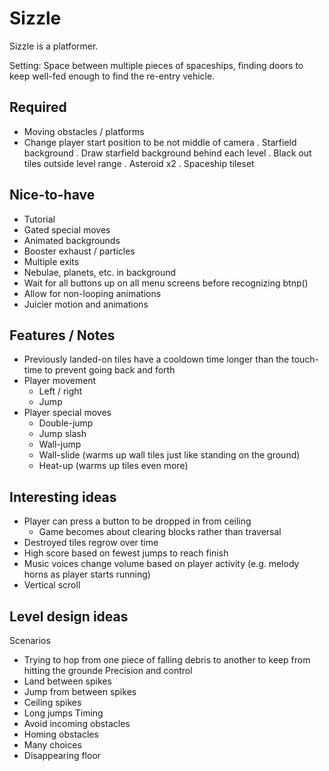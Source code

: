 # Sizzle

Sizzle is a platformer.

Setting: Space between multiple pieces of spaceships, finding doors to keep well-fed enough to find the re-entry vehicle.

## Required
- Moving obstacles / platforms
- Change player start position to be not middle of camera
. Starfield background
. Draw starfield background behind each level
. Black out tiles outside level range
. Asteroid x2
. Spaceship tileset

## Nice-to-have
- Tutorial
- Gated special moves
- Animated backgrounds
- Booster exhaust / particles
- Multiple exits
- Nebulae, planets, etc. in background
- Wait for all buttons up on all menu screens before recognizing btnp()
- Allow for non-looping animations
- Juicier motion and animations

## Features / Notes 
- Previously landed-on tiles have a cooldown time longer than the touch-time to prevent going back and forth
- Player movement
  - Left / right
  - Jump
- Player special moves
  - Double-jump
  - Jump slash
  - Wall-jump
  - Wall-slide (warms up wall tiles just like standing on the ground)
  - Heat-up (warms up tiles even more)

## Interesting ideas
- Player can press a button to be dropped in from ceiling
	- Game becomes about clearing blocks rather than traversal
- Destroyed tiles regrow over time
- High score based on fewest jumps to reach finish
- Music voices change volume based on player activity (e.g. melody horns as player starts running)
- Vertical scroll

## Level design ideas
Scenarios
 - Trying to hop from one piece of falling debris to another to keep from hitting the grounde
Precision and control
 - Land between spikes
 - Jump from between spikes
 - Ceiling spikes
 - Long jumps
Timing
 - Avoid incoming obstacles
 - Homing obstacles
 - Many choices
 - Disappearing floor
